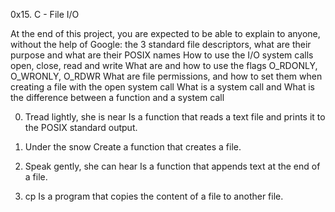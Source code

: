 0x15. C - File I/O

At the end of this project, you are expected to be able to explain to anyone, without the help of Google:
the 3 standard file descriptors, what are their purpose and what are their POSIX names
How to use the I/O system calls open, close, read and write
What are and how to use the flags O_RDONLY, O_WRONLY, O_RDWR
What are file permissions, and how to set them when creating a file with the open system call
What is a system call and
What is the difference between a function and a system call

0. Tread lightly, she is near
Is a function that reads a text file and prints it to the POSIX standard output.

1. Under the snow
Create a function that creates a file.

2. Speak gently, she can hear
Is a function that appends text at the end of a file.

3. cp
Is  a program that copies the content of a file to another file.

